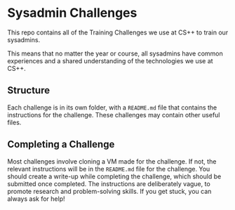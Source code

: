 # Sysadmin Challenges

This repo contains all of the Training Challenges we use at CS++ to train our sysadmins.

This means that no matter the year or course, all sysadmins have common experiences and a shared understanding of the technologies we use at CS++.

## Structure
Each challenge is in its own folder, with a `README.md` file that contains the instructions for the challenge.
These challenges may contain other useful files.

## Completing a Challenge
Most challenges involve cloning a VM made for the challenge.
If not, the relevant instructions will be in the `README.md` file for the challenge.
You should create a write-up while completing the challenge, which should be submitted once completed.
The instructions are deliberately vague, to promote research and problem-solving skills.
If you get stuck, you can always ask for help!